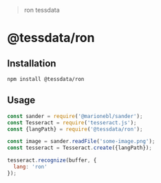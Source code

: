 > ron tessdata

# @tessdata/ron

## Installation

```
npm install @tessdata/ron
```

## Usage

```js
const sander = require('@marionebl/sander');
const Tesseract = require('tesseract.js');
const {langPath} = require('@tessdata/ron');

const image = sander.readFile('some-image.png');
const tesseract = Tesseract.create({langPath});

tesseract.recognize(buffer, {
  lang: 'ron'
});
```
